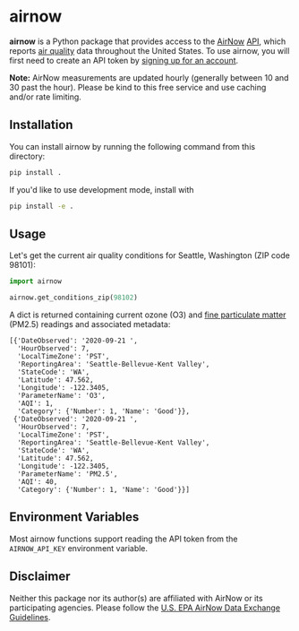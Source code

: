 # airnow

**airnow** is a Python package that provides access to the [AirNow](https://www.airnow.gov) [API](https://docs.airnowapi.org), which reports [air quality](https://docs.airnowapi.org/aq101) data throughout the United States.
To use airnow, you will first need to create an API token by [signing up for an account](https://docs.airnowapi.org/account/request/).

**Note:** AirNow measurements are updated hourly (generally between 10 and 30 past the hour).
Please be kind to this free service and use caching and/or rate limiting.


## Installation

You can install airnow by running the following command from this directory:

```sh
pip install .
```

If you'd like to use development mode, install with

```sh
pip install -e .
```

## Usage

Let's get the current air quality conditions for Seattle, Washington (ZIP code 98101):

```py
import airnow

airnow.get_conditions_zip(98102)
```

A dict is returned containing current ozone (O3) and [fine particulate matter](https://en.wikipedia.org/wiki/Particulates#Size,_shape_and_solubility_matter) (PM2.5) readings and associated metadata:

```
[{'DateObserved': '2020-09-21 ',
  'HourObserved': 7,
  'LocalTimeZone': 'PST',
  'ReportingArea': 'Seattle-Bellevue-Kent Valley',
  'StateCode': 'WA',
  'Latitude': 47.562,
  'Longitude': -122.3405,
  'ParameterName': 'O3',
  'AQI': 1,
  'Category': {'Number': 1, 'Name': 'Good'}},
 {'DateObserved': '2020-09-21 ',
  'HourObserved': 7,
  'LocalTimeZone': 'PST',
  'ReportingArea': 'Seattle-Bellevue-Kent Valley',
  'StateCode': 'WA',
  'Latitude': 47.562,
  'Longitude': -122.3405,
  'ParameterName': 'PM2.5',
  'AQI': 40,
  'Category': {'Number': 1, 'Name': 'Good'}}]
```


## Environment Variables

Most airnow functions support reading the API token from the `AIRNOW_API_KEY` environment variable.


## Disclaimer

Neither this package nor its author(s) are affiliated with AirNow or its participating agencies.
Please follow the [U.S. EPA AirNow Data Exchange Guidelines](https://docs.airnowapi.org/docs/DataUseGuidelines.pdf). 
